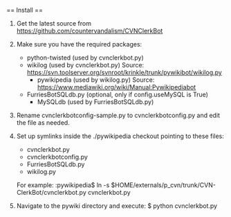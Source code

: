 == Install ==

1. Get the latest source from https://github.com/countervandalism/CVNClerkBot

2. Make sure you have the required packages:
   - python-twisted (used by cvnclerkbot.py)
   - wikilog (used by cvnclerkbot.py)
     Source: https://svn.toolserver.org/svnroot/krinkle/trunk/pywikibot/wikilog.py
     - pywikipedia (used by wikilog.py)
       Source: https://www.mediawiki.org/wiki/Manual:Pywikipediabot
   - FurriesBotSQLdb.py (optional, only if config.useMySQL is True)
     - MySQLdb (used by FurriesBotSQLdb.py)

3. Rename cvnclerkbotconfig-sample.py to cvnclerkbotconfig.py and edit the file
   as needed.

4. Set up symlinks inside the ./pywikipedia checkout pointing to these files:
   - cvnclerkbot.py
   - cvnclerkbotconfig.py
   - FurriesBotSQLdb.py
   - wikilog.py

   For example:
   :pywikipedia$ ln -s $HOME/externals/p_cvn/trunk/CVN-ClerkBot/cvnclerkbot.py cvnclerkbot.py

5. Navigate to the pywiki directory and execute:
   $ python cvnclerkbot.py
